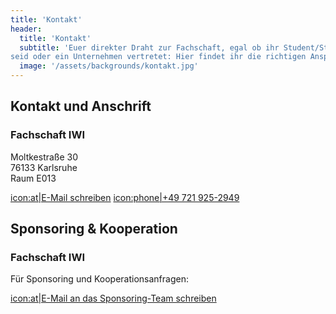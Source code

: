 ```yaml
---
title: 'Kontakt'
header:
  title: 'Kontakt'
  subtitle: 'Euer direkter Draht zur Fachschaft, egal ob ihr Student/Studentin
seid oder ein Unternehmen vertretet: Hier findet ihr die richtigen Ansprechpersonen.'
  image: '/assets/backgrounds/kontakt.jpg'
---
```


## Kontakt und Anschrift
### Fachschaft IWI

Moltkestraße 30  
76133 Karlsruhe  
Raum E013

[icon:at|E-Mail schreiben](/scripts/email.php?address=kontakt)
[icon:phone|+49 721 925-2949](tel:+497219252949)

## Sponsoring & Kooperation
### Fachschaft IWI

Für Sponsoring und Kooperationsanfragen:

[icon:at|E-Mail an das Sponsoring-Team schreiben](/scripts/email.php?address=kooperation)
